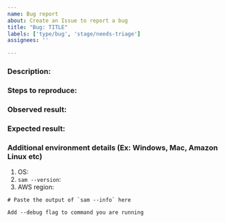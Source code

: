 ```yaml
---
name: Bug report
about: Create an Issue to report a bug
title: "Bug: TITLE"
labels: ['type/bug', 'stage/needs-triage']
assignees: ''

---
```


<!-- Make sure we don't have an existing Issue that reports the bug you are seeing (both open and closed). 
If you do find an existing Issue, re-open or add a comment to that Issue instead of creating a new one. -->

### Description:
<!-- Briefly describe the bug you are facing.-->



### Steps to reproduce:
<!-- Provide detailed steps to replicate the bug, including steps from third party tools (CDK, etc.) -->



### Observed result:
<!-- Please provide command output with `--debug` flag set. -->



### Expected result:
<!-- Describe what you expected. -->



### Additional environment details (Ex: Windows, Mac, Amazon Linux etc)

<!-- Either provide the following info (for AWS SAM CLI v1.68.0 or before) or paste the output of `sam --info` (AWS SAM CLI v1.69.0 or after). -->

1. OS:
2. `sam --version`:
3. AWS region:

```
# Paste the output of `sam --info` here
```

`Add --debug flag to command you are running`
